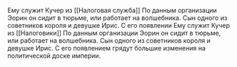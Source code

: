 
Ему служит Кучер из [[Налоговая служба]]
По данным организации Эорин он сидит в тюрьме, или работает на волшебника. Сын одного из советников короля и девушке Ирис. С его появлении
Ему служит Кучер из [[Налоговики]]
По данным организации Эорин он сидит в тюрьме, или работает на волшебника. Сын одного из советников короля и девушке Ирис. С его появлением грядут большие изменения на политической доске империи.
